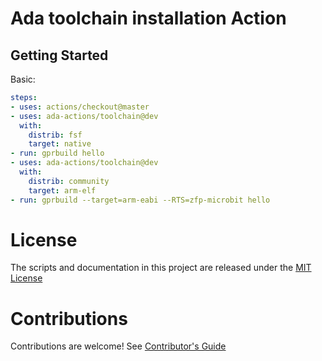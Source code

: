 # Ada toolchain installation Action

## Getting Started

Basic:
```yaml
steps:
- uses: actions/checkout@master
- uses: ada-actions/toolchain@dev
  with:
    distrib: fsf
    target: native
- run: gprbuild hello
- uses: ada-actions/toolchain@dev
  with:
    distrib: community
    target: arm-elf
- run: gprbuild --target=arm-eabi --RTS=zfp-microbit hello
```

# License

The scripts and documentation in this project are released under the [MIT License](LICENSE)

# Contributions

Contributions are welcome!  See [Contributor's Guide](docs/contributors.md)
